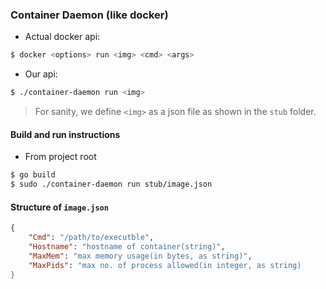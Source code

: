 ### Container Daemon (like docker)

* Actual docker api:
```sh
$ docker <options> run <img> <cmd> <args>
```

* Our api:
```sh
$ ./container-daemon run <img>
```

> For sanity, we define `<img>` as a json file as shown in the `stub` folder.

#### Build and run instructions
* From project root
```sh
$ go build
$ sudo ./container-daemon run stub/image.json
```

#### Structure of `image.json`
```json
{
    "Cmd": "/path/to/executble",
    "Hostname": "hostname of container(string)",
    "MaxMem": "max memory usage(in bytes, as string)",
    "MaxPids": "max no. of process allowed(in integer, as string)
}
```
